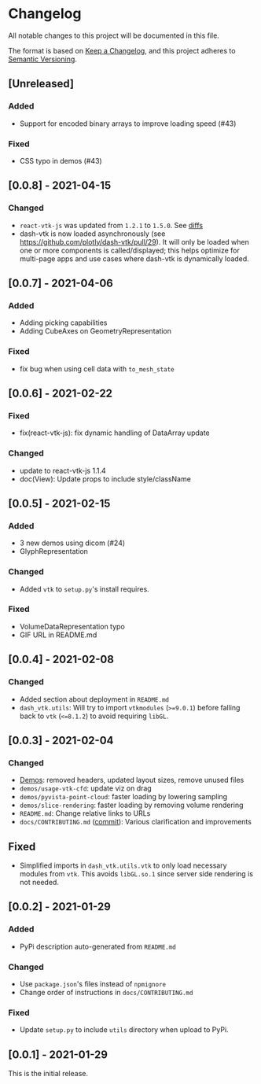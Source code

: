 # Changelog
All notable changes to this project will be documented in this file.

The format is based on [Keep a Changelog](https://keepachangelog.com/en/1.0.0/),
and this project adheres to [Semantic Versioning](https://semver.org/spec/v2.0.0.html).

## [Unreleased]

### Added

* Support for encoded binary arrays to improve loading speed (#43)

### Fixed

* CSS typo in demos (#43)

## [0.0.8] - 2021-04-15

### Changed

- `react-vtk-js` was updated from `1.2.1` to `1.5.0`. See [diffs](https://github.com/Kitware/react-vtk-js/compare/v1.2.1...v1.5.0)
- dash-vtk is now loaded asynchronously (see https://github.com/plotly/dash-vtk/pull/29). It will only be loaded when one or more components is called/displayed; this helps optimize for multi-page apps and use cases where dash-vtk is dynamically loaded.


## [0.0.7] - 2021-04-06

### Added

* Adding picking capabilities
* Adding CubeAxes on GeometryRepresentation

### Fixed
* fix bug when using cell data with `to_mesh_state`

## [0.0.6] - 2021-02-22

### Fixed
* fix(react-vtk-js): fix dynamic handling of DataArray update

### Changed
* update to react-vtk-js 1.1.4
* doc(View): Update props to include style/className

## [0.0.5] - 2021-02-15

### Added
* 3 new demos using dicom (#24)
* GlyphRepresentation

### Changed
* Added `vtk` to `setup.py`'s install requires.

### Fixed
* VolumeDataRepresentation typo
* GIF URL in README.md


## [0.0.4] - 2021-02-08

### Changed
* Added section about deployment in `README.md`
* `dash_vtk.utils`: Will try to import `vtkmodules` (`>=9.0.1`) before falling back to `vtk` (`<=8.1.2`) to avoid requiring `libGL`.

## [0.0.3] - 2021-02-04

### Changed
* [Demos](https://github.com/plotly/dash-vtk/pull/16): removed headers, updated layout sizes, remove unused files
* `demos/usage-vtk-cfd`: update viz on drag
* `demos/pyvista-point-cloud`: faster loading by lowering sampling
* `demos/slice-rendering`: faster loading by removing volume rendering
* `README.md`: Change relative links to URLs
* `docs/CONTRIBUTING.md` ([commit](https://github.com/plotly/dash-vtk/pull/15/commits/0ec656e20b7e34e77bab7c573748e2842eba0d5f)): Various clarification and improvements

## Fixed
* Simplified imports in `dash_vtk.utils.vtk` to only load necessary modules from `vtk`. This avoids `libGL.so.1` since server side rendering is not needed.

## [0.0.2] - 2021-01-29

### Added

* PyPi description auto-generated from `README.md`

### Changed
* Use `package.json`'s files instead of `npmignore`
* Change order of instructions in  `docs/CONTRIBUTING.md`

### Fixed
* Update `setup.py` to include `utils` directory when upload to PyPi.


## [0.0.1] - 2021-01-29

This is the initial release.
